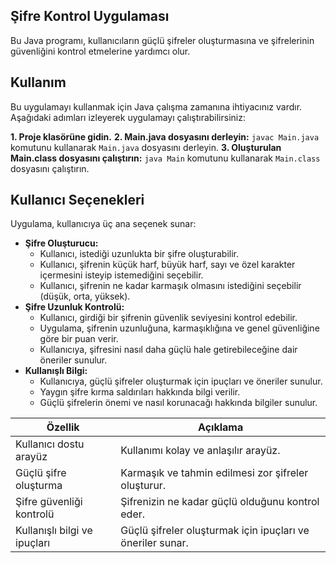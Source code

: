 ## **Şifre Kontrol Uygulaması**

Bu Java programı, kullanıcıların güçlü şifreler oluşturmasına ve şifrelerinin güvenliğini kontrol etmelerine yardımcı olur.



## **Kullanım**

Bu uygulamayı kullanmak için Java çalışma zamanına ihtiyacınız vardır. Aşağıdaki adımları izleyerek uygulamayı çalıştırabilirsiniz:

**1. Proje klasörüne gidin.**
**2. Main.java dosyasını derleyin:** `javac Main.java` komutunu kullanarak `Main.java` dosyasını derleyin.
**3. Oluşturulan Main.class dosyasını çalıştırın:** `java Main` komutunu kullanarak `Main.class` dosyasını çalıştırın.


## **Kullanıcı Seçenekleri**

Uygulama, kullanıcıya üç ana seçenek sunar:

* **Şifre Oluşturucu:**
    * Kullanıcı, istediği uzunlukta bir şifre oluşturabilir.
    * Kullanıcı, şifrenin küçük harf, büyük harf, sayı ve özel karakter içermesini isteyip istemediğini seçebilir.
    * Kullanıcı, şifrenin ne kadar karmaşık olmasını istediğini seçebilir (düşük, orta, yüksek).
* **Şifre Uzunluk Kontrolü:**
    * Kullanıcı, girdiği bir şifrenin güvenlik seviyesini kontrol edebilir.
    * Uygulama, şifrenin uzunluğuna, karmaşıklığına ve genel güvenliğine göre bir puan verir.
    * Kullanıcıya, şifresini nasıl daha güçlü hale getirebileceğine dair öneriler sunulur.
* **Kullanışlı Bilgi:**
    * Kullanıcıya, güçlü şifreler oluşturmak için ipuçları ve öneriler sunulur.
    * Yaygın şifre kırma saldırıları hakkında bilgi verilir.
    * Güçlü şifrelerin önemi ve nasıl korunacağı hakkında bilgiler sunulur.




| Özellik | Açıklama |
|---|---|
| Kullanıcı dostu arayüz | Kullanımı kolay ve anlaşılır arayüz. |
| Güçlü şifre oluşturma | Karmaşık ve tahmin edilmesi zor şifreler oluşturur. |
| Şifre güvenliği kontrolü | Şifrenizin ne kadar güçlü olduğunu kontrol eder. |
| Kullanışlı bilgi ve ipuçları | Güçlü şifreler oluşturmak için ipuçları ve öneriler sunar. |
